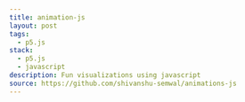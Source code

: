 ```yaml
---
title: animation-js
layout: post
tags:
  - p5.js
stack:
  - p5.js
  - javascript
description: Fun visualizations using javascript
source: https://github.com/shivanshu-semwal/animations-js
---
```

